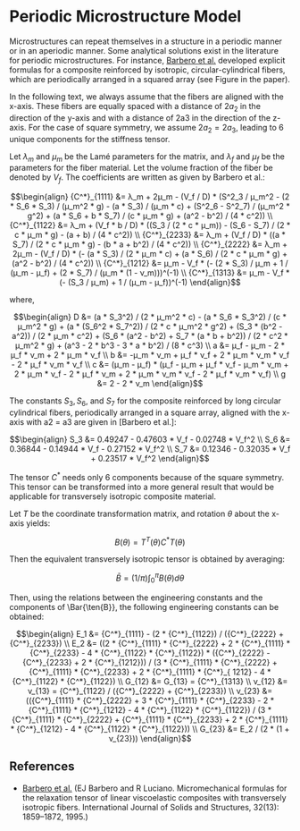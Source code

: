 # Periodic Microstructure Model

Microstructures can repeat themselves in a structure in a periodic manner or in an aperiodic manner. Some analytical solutions exist in the literature for periodic microstructures. For instance, [Barbero et al.](#references) developed explicit formulas for a composite reinforced by isotropic, circular-cylindrical fibers, which are periodically arranged in a squared array (see Figure in the paper).

In the following text, we always assume that the fibers are aligned with the x-axis. These fibers are equally spaced with a distance of $2a_2$ in the direction of the y-axis and with a distance of 2a3 in the direction of the z-axis. For the case of square symmetry, we assume $2a_2 = 2a_3$, leading to 6 unique components for the stiffness tensor.

Let $λ_m$ and $μ_m$ be the Lamé parameters for the matrix, and $λ_f$ and $μ_f$ be the parameters for the fiber material. Let the volume fraction of the fiber be denoted by $V_f$. The coefficients are written as given by Barbero et al.:

```math
\begin{align}
{C^*}_{1111} &= λ_m + 2μ_m - (V_f / D) * (S^2_3 / μ_m^2 - (2 * S_6 * S_3) / (μ_m^2 * g) - (a * S_3) / (μ_m * c) + (S^2_6 - S^2_7) / (μ_m^2 * g^2) + (a * S_6 + b * S_7) / (c * μ_m * g) + (a^2 - b^2) / (4 * c^2))  
\\
{C^*}_{1122} &= λ_m + (V_f * b / D) * ((S_3 / (2 * c * μ_m)) - (S_6 - S_7) / (2 * c * μ_m * g) - (a + b) / (4 * c^2))  
\\
{C^*}_{2233} &= λ_m + (V_f / D) * ((a * S_7) / (2 * c * μ_m * g) - (b * a + b^2) / (4 * c^2))  
\\
{C^*}_{2222} &= λ_m + 2μ_m - (V_f / D) * (- (a * S_3) / (2 * μ_m * c) + (a * S_6) / (2 * c * μ_m * g) + (a^2 - b^2) / (4 * c^2))  
\\
{C^*}_{1212} &= μ_m - V_f * (- (2 * S_3) / μ_m + 1 / (μ_m - μ_f) + (2 * S_7) / (μ_m * (1 - ν_m)))^(-1)  
\\
{C^*}_{1313} &= μ_m - V_f * (- (S_3 / μ_m) + 1 / (μ_m - μ_f))^(-1)
\end{align}
```

where,

```math
\begin{align}
D &= (a * S_3^2) / (2 * μ_m^2 * c) - (a * S_6 * S_3^2) / (c * μ_m^2 * g) + (a * (S_6^2 * S_7^2)) / (2 * c * μ_m^2 * g^2) + (S_3 * (b^2 - a^2)) / (2 * μ_m * c^2) + (S_6 * (a^2 - b^2) + S_7 * (a * b + b^2)) / (2 * c^2 * μ_m^2 * g) + (a^3 - 2 * b^3 - 3 * a * b^2) / (8 * c^3)
\\
a &= μ_f - μ_m - 2 * μ_f * ν_m + 2 * μ_m * ν_f
\\
b &= -μ_m * ν_m + μ_f * ν_f + 2 * μ_m * ν_m * ν_f - 2 * μ_f * ν_m * ν_f
\\
c &= (μ_m - μ_f) * (μ_f - μ_m + μ_f * ν_f - μ_m * ν_m + 2 * μ_m * ν_f - 2 * μ_f * ν_m + 2 * μ_m * ν_m * ν_f - 2 * μ_f * ν_m * ν_f)
\\
g &= 2 - 2 * ν_m
\end{align}
```

The constants $S_3, S_6$, and $S_7$ for the composite reinforced by long circular cylindrical fibers, periodically arranged in a square array, aligned with the x-axis with a2 = a3 are given in [Barbero et al.]:

```math
\begin{align}
S_3 &= 0.49247 - 0.47603 * V_f - 0.02748 * V_f^2
\\
S_6 &= 0.36844 - 0.14944 * V_f - 0.27152 * V_f^2
\\
S_7 &= 0.12346 - 0.32035 * V_f + 0.23517 * V_f^2
\end{align}
```

The tensor $C^*$ needs only 6 components because of the square symmetry. This tensor can be transformed into a more general result that would be applicable for transversely isotropic composite material.

Let $T$ be the coordinate transformation matrix, and rotation $θ$ about the x-axis yields:

```math
B(\theta) = T^T(\theta) C^* T(\theta)
```

Then the equivalent transversely isotropic tensor is obtained by averaging:

```math
\bar{B} = (1 / π) \int_0^\pi B (\theta) dθ
```

Then, using the relations between the engineering constants and the components of \Bar{\ten{B}}, the following engineering constants can be obtained:

```math
\begin{align}
E_1 &= {C^*}_{1111} - (2 * {C^*}_{1122}) / ({C^*}_{2222} + {C^*}_{2233})
\\
E_2 &= ((2 * {C^*}_{1111} * {C^*}_{2222} + 2 * {C^*}_{1111} * {C^*}_{2233} - 4 * {C^*}_{1122} * {C^*}_{1122}) * ({C^*}_{2222} - {C^*}_{2233} + 2 * {C^*}_{1212})) / (3 * {C^*}_{1111} * {C^*}_{2222} + {C^*}_{1111} * {C^*}_{2233} + 2 * {C^*}_{1111} * {C^*}_{
1212} - 4 * {C^*}_{1122} * {C^*}_{1122})
\\
G_{12} &= G_{13} = {C^*}_{1313}
\\
ν_{12} &= ν_{13} = {C^*}_{1122} / ({C^*}_{2222} + {C^*}_{2233})
\\
ν_{23} &= (({C^*}_{1111} * {C^*}_{2222} + 3 * {C^*}_{1111} * {C^*}_{2233} - 2 * {C^*}_{1111} * {C^*}_{1212} - 4 * {C^*}_{1122} * {C^*}_{1122}) / (3 * {C^*}_{1111} * {C^*}_{2222} + {C^*}_{1111} * {C^*}_{2233} + 2 * {C^*}_{1111} * {C^*}_{1212} - 4 * {C^*}_{1122} * {C^*}_{1122}))
\\
G_{23} &= E_2 / (2 * (1 + ν_{23}))
\end{align}
```

## References
- [Barbero et al.](#) (EJ Barbero and R Luciano. Micromechanical formulas for the relaxation tensor of linear viscoelastic
composites with transversely isotropic fibers. International Journal of Solids and Structures, 32(13):
1859–1872, 1995.)

